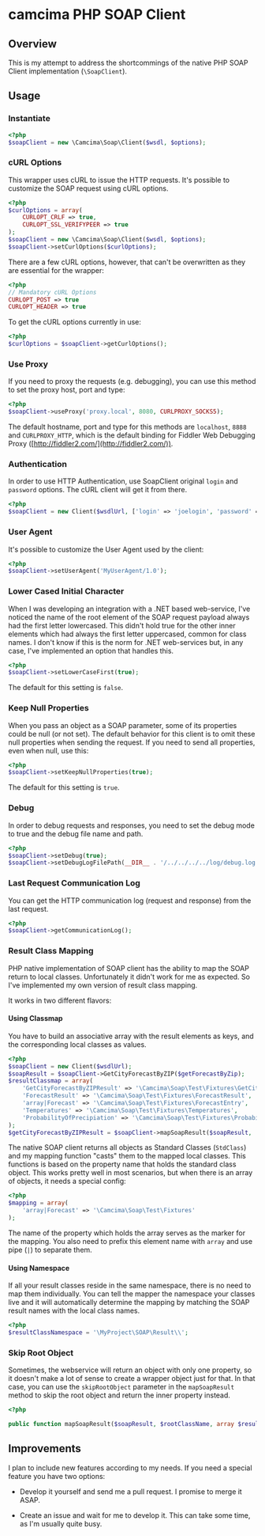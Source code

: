# camcima PHP SOAP Client #

## Overview ##
This is my attempt to address the shortcommings of the native PHP SOAP Client implementation (`\SoapClient`).

## Usage ##

### Instantiate ###

```php
<?php
$soapClient = new \Camcima\Soap\Client($wsdl, $options);
```

### cURL Options ###

This wrapper uses cURL to issue the HTTP requests. It's possible to customize the SOAP request using cURL options.

```php
<?php
$curlOptions = array(
    CURLOPT_CRLF => true,
    CURLOPT_SSL_VERIFYPEER => true
);
$soapClient = new \Camcima\Soap\Client($wsdl, $options);
$soapClient->setCurlOptions($curlOptions);
```

There are a few cURL options, however, that can't be overwritten as they are essential for the wrapper:

```php
<?php
// Mandatory cURL Options
CURLOPT_POST => true
CURLOPT_HEADER => true
```

To get the cURL options currently in use:

```php
<?php
$curlOptions = $soapClient->getCurlOptions();
```

### Use Proxy ###

If you need to proxy the requests (e.g. debugging), you can use this method to set the proxy host, port and type:

```php
<?php
$soapClient->useProxy('proxy.local', 8080, CURLPROXY_SOCKS5);
```

The default hostname, port and type for this methods are `localhost`, `8888` and `CURLPROXY_HTTP`, which is the default binding for Fiddler Web Debugging Proxy ([http://fiddler2.com/](http://fiddler2.com/)).

### Authentication ###

In order to use HTTP Authentication, use SoapClient original `login` and `password` options. The cURL client will get it from there.
    
```php
<?php
$soapClient = new Client($wsdlUrl, ['login' => 'joelogin', 'password' => 'joepassword']);
```

### User Agent ###

It's possible to customize the User Agent used by the client:

```php
<?php
$soapClient->setUserAgent('MyUserAgent/1.0');
```

### Lower Cased Initial Character ###

When I was developing an integration with a .NET based web-service, I've noticed the name of the root element of the SOAP request payload always had the first letter lowercased. This didn't hold true for the other inner elements which had always the first letter uppercased, common for class names. I don't know if this is the norm for .NET web-services but, in any case, I've implemented an option that handles this.

```php
<?php
$soapClient->setLowerCaseFirst(true);
```

The default for this setting is `false`.

### Keep Null Properties ###

When you pass an object as a SOAP parameter, some of its properties could be null (or not set). The default behavior for this client is to omit these null properties when sending the request. If you need to send all properties, even when null, use this:

```php
<?php
$soapClient->setKeepNullProperties(true);
```

The default for this setting is `true`.

### Debug ###

In order to debug requests and responses, you need to set the debug mode to true and the debug file name and path.

```php
<?php
$soapClient->setDebug(true);
$soapClient->setDebugLogFilePath(__DIR__ . '/../../../../log/debug.log');
```

### Last Request Communication Log ###

You can get the HTTP communication log (request and response) from the last request.

```php
<?php
$soapClient->getCommunicationLog();
```


### Result Class Mapping ###

PHP native implementation of SOAP client has the ability to map the SOAP return to local classes. Unfortunately it didn't work for me as expected. So I've implemented my own version of result class mapping.

It works in two different flavors:

#### Using Classmap ####

You have to build an associative array with the result elements as keys, and the corresponding local classes as values.

```php
<?php
$soapClient = new Client($wsdlUrl);
$soapResult = $soapClient->GetCityForecastByZIP($getForecastByZip);
$resultClassmap = array(
    'GetCityForecastByZIPResult' => '\Camcima\Soap\Test\Fixtures\GetCityForecastByZIPResult',
    'ForecastResult' => '\Camcima\Soap\Test\Fixtures\ForecastResult',
    'array|Forecast' => '\Camcima\Soap\Test\Fixtures\ForecastEntry',
    'Temperatures' => '\Camcima\Soap\Test\Fixtures\Temperatures',
    'ProbabilityOfPrecipiation' => '\Camcima\Soap\Test\Fixtures\ProbabilityOfPrecipiation'
);
$getCityForecastByZIPResult = $soapClient->mapSoapResult($soapResult, 'GetCityForecastByZIPResult', $resultClassmap, true);
```

The native SOAP client returns all objects as Standard Classes (`StdClass`) and my mapping function "casts" them to the mapped local classes. This functions is based on the property name that holds the standard class object. This works pretty well in most scenarios, but when there is an array of objects, it needs a special config:

```php
<?php
$mapping = array(
    'array|Forecast' => '\Camcima\Soap\Test\Fixtures'
);
```

The name of the property which holds the array serves as the marker for the mapping. You also need to prefix this element name with `array` and use pipe (`|`) to separate them.

#### Using Namespace ####

If all your result classes reside in the same namespace, there is no need to map them individually. You can tell the mapper the namespace your classes live and it will automatically determine the mapping by matching the SOAP result names with the local class names.

```php
<?php
$resultClassNamespace = '\MyProject\SOAP\Result\\';
```

### Skip Root Object ###

Sometimes, the webservice will return an object with only one property, so it doesn't make a lot of sense to create a wrapper object just for that. In that case, you can use the `skipRootObject` parameter in the `mapSoapResult` method to skip the root object and return the inner property instead.

```php
<?php

public function mapSoapResult($soapResult, $rootClassName, array $resultClassMap = array(), $resultClassNamespace = '', $skipRootObject = false);
```


## Improvements ##

I plan to include new features according to my needs. If you need a special feature you have two options:

- Develop it yourself and send me a pull request. I promise to merge it ASAP.

- Create an issue and wait for me to develop it. This can take some time, as I'm usually quite busy.



